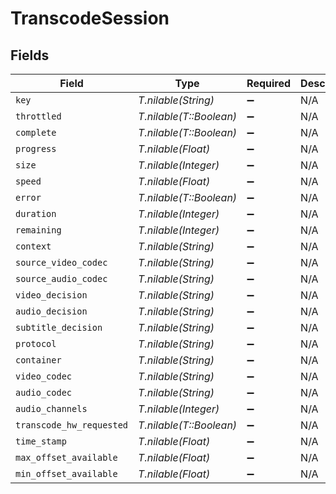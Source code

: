 # TranscodeSession


## Fields

| Field                    | Type                     | Required                 | Description              | Example                  |
| ------------------------ | ------------------------ | ------------------------ | ------------------------ | ------------------------ |
| `key`                    | *T.nilable(String)*      | :heavy_minus_sign:       | N/A                      | vv3i2q2lax92qlzul1hbd4bx |
| `throttled`              | *T.nilable(T::Boolean)*  | :heavy_minus_sign:       | N/A                      | false                    |
| `complete`               | *T.nilable(T::Boolean)*  | :heavy_minus_sign:       | N/A                      | false                    |
| `progress`               | *T.nilable(Float)*       | :heavy_minus_sign:       | N/A                      | 1.7999999523162842       |
| `size`                   | *T.nilable(Integer)*     | :heavy_minus_sign:       | N/A                      | -22                      |
| `speed`                  | *T.nilable(Float)*       | :heavy_minus_sign:       | N/A                      | 25.100000381469727       |
| `error`                  | *T.nilable(T::Boolean)*  | :heavy_minus_sign:       | N/A                      | false                    |
| `duration`               | *T.nilable(Integer)*     | :heavy_minus_sign:       | N/A                      | 1445695                  |
| `remaining`              | *T.nilable(Integer)*     | :heavy_minus_sign:       | N/A                      | 53                       |
| `context`                | *T.nilable(String)*      | :heavy_minus_sign:       | N/A                      | streaming                |
| `source_video_codec`     | *T.nilable(String)*      | :heavy_minus_sign:       | N/A                      | h264                     |
| `source_audio_codec`     | *T.nilable(String)*      | :heavy_minus_sign:       | N/A                      | aac                      |
| `video_decision`         | *T.nilable(String)*      | :heavy_minus_sign:       | N/A                      | transcode                |
| `audio_decision`         | *T.nilable(String)*      | :heavy_minus_sign:       | N/A                      | transcode                |
| `subtitle_decision`      | *T.nilable(String)*      | :heavy_minus_sign:       | N/A                      | burn                     |
| `protocol`               | *T.nilable(String)*      | :heavy_minus_sign:       | N/A                      | http                     |
| `container`              | *T.nilable(String)*      | :heavy_minus_sign:       | N/A                      | mkv                      |
| `video_codec`            | *T.nilable(String)*      | :heavy_minus_sign:       | N/A                      | h264                     |
| `audio_codec`            | *T.nilable(String)*      | :heavy_minus_sign:       | N/A                      | opus                     |
| `audio_channels`         | *T.nilable(Integer)*     | :heavy_minus_sign:       | N/A                      | 1                        |
| `transcode_hw_requested` | *T.nilable(T::Boolean)*  | :heavy_minus_sign:       | N/A                      | true                     |
| `time_stamp`             | *T.nilable(Float)*       | :heavy_minus_sign:       | N/A                      | 1.7058958054919229e+09   |
| `max_offset_available`   | *T.nilable(Float)*       | :heavy_minus_sign:       | N/A                      | 29.53                    |
| `min_offset_available`   | *T.nilable(Float)*       | :heavy_minus_sign:       | N/A                      | 3.003000020980835        |